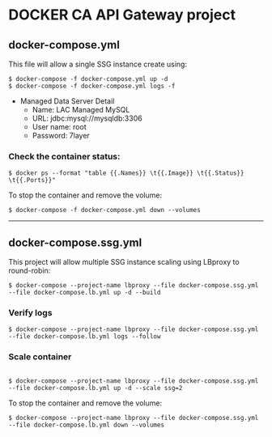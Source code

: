 DOCKER CA API Gateway project
================================


## docker-compose.yml
This file will allow a single SSG instance create using:
```
$ docker-compose -f docker-compose.yml up -d
$ docker-compose -f docker-compose.yml logs -f
```


* Managed Data Server Detail
	* Name: LAC Managed MySQL
	* URL: jdbc:mysql://mysqldb:3306
	* User name: root
	* Password: 7layer

### Check the container status:
```
$ docker ps --format "table {{.Names}} \t{{.Image}} \t{{.Status}} \t{{.Ports}}"
```


To stop the container and remove the volume:
```
$ docker-compose -f docker-compose.yml down --volumes
```

---

## docker-compose.ssg.yml
This project will allow multiple SSG instance scaling using LBproxy to round-robin:
```
$ docker-compose --project-name lbproxy --file docker-compose.ssg.yml --file docker-compose.lb.yml up -d --build
```

### Verify logs
```
$ docker-compose --project-name lbproxy --file docker-compose.ssg.yml --file docker-compose.lb.yml logs --follow

```

### Scale container
```

$ docker-compose --project-name lbproxy --file docker-compose.ssg.yml --file docker-compose.lb.yml up -d --scale ssg=2

```


To stop the container and remove the volume:
```
$ docker-compose --project-name lbproxy --file docker-compose.ssg.yml --file docker-compose.lb.yml down --volumes
```
